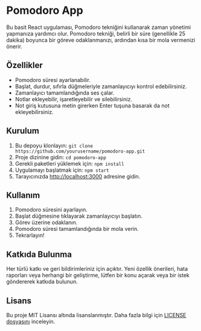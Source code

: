 # Pomodoro App

Bu basit React uygulaması, Pomodoro tekniğini kullanarak zaman yönetimi yapmanıza yardımcı olur. Pomodoro tekniği, belirli bir süre (genellikle 25 dakika) boyunca bir göreve odaklanmanızı, ardından kısa bir mola vermenizi önerir.

## Özellikler

- Pomodoro süresi ayarlanabilir.
- Başlat, durdur, sıfırla düğmeleriyle zamanlayıcıyı kontrol edebilirsiniz.
- Zamanlayıcı tamamlandığında ses çalar.
- Notlar ekleyebilir, işaretleyebilir ve silebilirsiniz.
- Not giriş kutusuna metin girerken Enter tuşuna basarak da not ekleyebilirsiniz.

## Kurulum

1. Bu depoyu klonlayın: `git clone https://github.com/yourusername/pomodoro-app.git`
2. Proje dizinine gidin: `cd pomodoro-app`
3. Gerekli paketleri yüklemek için: `npm install`
4. Uygulamayı başlatmak için: `npm start`
5. Tarayıcınızda [http://localhost:3000](http://localhost:3000) adresine gidin.

## Kullanım

1. Pomodoro süresini ayarlayın.
2. Başlat düğmesine tıklayarak zamanlayıcıyı başlatın.
3. Görev üzerine odaklanın.
4. Pomodoro süresi tamamlandığında bir mola verin.
5. Tekrarlayın!

## Katkıda Bulunma

Her türlü katkı ve geri bildirimleriniz için açıktır. Yeni özellik önerileri, hata raporları veya herhangi bir geliştirme, lütfen bir konu açarak veya bir istek göndererek katkıda bulunun.

## Lisans

Bu proje MIT Lisansı altında lisanslanmıştır. Daha fazla bilgi için [LICENSE dosyasını](LICENSE) inceleyin.
